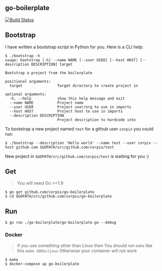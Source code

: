 go-boilerplate
---------

[![Build Status](https://travis-ci.org/corpix/go-boilerplate.svg?branch=master)](https://travis-ci.org/corpix/go-boilerplate)

## Bootstrap

I have written a bootstrap script in Python for you. Here is a CLI help:

``` console
$ ./bootstrap -h
usage: bootstrap [-h] --name NAME [--user USER] [--host HOST] [--description DESCRIPTION] target

Bootstrap a project from the boilerplate

positional arguments:
  target                Target directory to create project in

optional arguments:
  -h, --help            show this help message and exit
  --name NAME           Project name
  --user USER           Project user/org to use in imports
  --host HOST           Project host to use in imports
  --description DESCRIPTION
                        Project description to hardcode into
```

To bootstrap a new project named `test` for a github user `corpix` you could run:

``` console
$ ./bootstrap --description 'Hello world' --name test --user corpix --host github.com $GOPATH/src/github.com/corpix/test
```

New project in `$GOPATH/src/github.com/corpix/test` is waiting for you :)

## Get

> You will need Go >=1.9
``` console
$ go get github.com/corpix/go-boilerplate
$ cd $GOPATH/src/github.com/corpix/go-boilerplate
```

## Run

``` console
$ go run ./go-boilerplate/go-boilerplate.go --debug
```

### Docker

> If you use something other than Linux then
> You should run `make` like this `make GOOS=linux`
> Otherwise your container will not work

``` console
$ make
$ docker-compose up go-boilerplate
```

